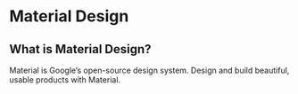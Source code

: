 # Material Design

## What is Material Design?

Material is Google’s open-source design system. Design and build beautiful, usable products with Material.
